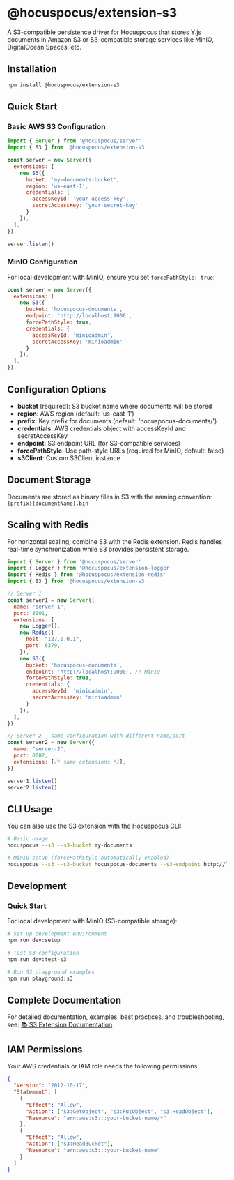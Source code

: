 # @hocuspocus/extension-s3

A S3-compatible persistence driver for Hocuspocus that stores Y.js documents in Amazon S3 or S3-compatible storage services like MinIO, DigitalOcean Spaces, etc.

## Installation

```bash
npm install @hocuspocus/extension-s3
```

## Quick Start

### Basic AWS S3 Configuration

```javascript
import { Server } from '@hocuspocus/server'
import { S3 } from '@hocuspocus/extension-s3'

const server = new Server({
  extensions: [
    new S3({
      bucket: 'my-documents-bucket',
      region: 'us-east-1',
      credentials: {
        accessKeyId: 'your-access-key',
        secretAccessKey: 'your-secret-key'
      }
    }),
  ],
})

server.listen()
```

### MinIO Configuration

For local development with MinIO, ensure you set `forcePathStyle: true`:

```javascript
const server = new Server({
  extensions: [
    new S3({
      bucket: 'hocuspocus-documents',
      endpoint: 'http://localhost:9000',
      forcePathStyle: true,
      credentials: {
        accessKeyId: 'minioadmin',
        secretAccessKey: 'minioadmin'
      }
    }),
  ],
})
```

## Configuration Options

- **bucket** (required): S3 bucket name where documents will be stored
- **region**: AWS region (default: 'us-east-1')
- **prefix**: Key prefix for documents (default: 'hocuspocus-documents/')
- **credentials**: AWS credentials object with accessKeyId and secretAccessKey
- **endpoint**: S3 endpoint URL (for S3-compatible services)
- **forcePathStyle**: Use path-style URLs (required for MinIO, default: false)
- **s3Client**: Custom S3Client instance

## Document Storage

Documents are stored as binary files in S3 with the naming convention:
`{prefix}{documentName}.bin`

## Scaling with Redis

For horizontal scaling, combine S3 with the Redis extension. Redis handles real-time synchronization while S3 provides persistent storage.

```javascript
import { Server } from '@hocuspocus/server'
import { Logger } from '@hocuspocus/extension-logger'
import { Redis } from '@hocuspocus/extension-redis'
import { S3 } from '@hocuspocus/extension-s3'

// Server 1
const server1 = new Server({
  name: "server-1",
  port: 8001,
  extensions: [
    new Logger(),
    new Redis({
      host: "127.0.0.1",
      port: 6379,
    }),
    new S3({
      bucket: 'hocuspocus-documents',
      endpoint: 'http://localhost:9000', // MinIO
      forcePathStyle: true,
      credentials: {
        accessKeyId: 'minioadmin',
        secretAccessKey: 'minioadmin'
      }
    }),
  ],
})

// Server 2 - same configuration with different name/port
const server2 = new Server({
  name: "server-2", 
  port: 8002,
  extensions: [/* same extensions */],
})

server1.listen()
server2.listen()
```

## CLI Usage

You can also use the S3 extension with the Hocuspocus CLI:

```bash
# Basic usage
hocuspocus --s3 --s3-bucket my-documents

# MinIO setup (forcePathStyle automatically enabled)
hocuspocus --s3 --s3-bucket hocuspocus-documents --s3-endpoint http://localhost:9000
```

## Development

### Quick Start

For local development with MinIO (S3-compatible storage):

```bash
# Set up development environment
npm run dev:setup

# Test S3 configuration  
npm run dev:test-s3

# Run S3 playground examples
npm run playground:s3
```

## Complete Documentation

For detailed documentation, examples, best practices, and troubleshooting, see:
[📚 S3 Extension Documentation](https://tiptap.dev/docs/hocuspocus/server/extensions/s3)

## IAM Permissions

Your AWS credentials or IAM role needs the following permissions:

```json
{
  "Version": "2012-10-17",
  "Statement": [
    {
      "Effect": "Allow",
      "Action": ["s3:GetObject", "s3:PutObject", "s3:HeadObject"],
      "Resource": "arn:aws:s3:::your-bucket-name/*"
    },
    {
      "Effect": "Allow", 
      "Action": ["s3:HeadBucket"],
      "Resource": "arn:aws:s3:::your-bucket-name"
    }
  ]
}
```